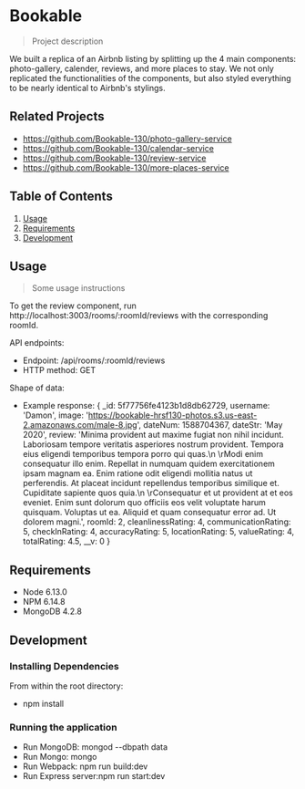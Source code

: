 # Bookable

> Project description

We built a replica of an Airbnb listing by splitting up the 4 main components: photo-gallery, calender, reviews, and more places to stay. We not only replicated the functionalities of the components, but also styled everything to be nearly identical to Airbnb's stylings.

## Related Projects

- https://github.com/Bookable-130/photo-gallery-service
- https://github.com/Bookable-130/calendar-service
- https://github.com/Bookable-130/review-service
- https://github.com/Bookable-130/more-places-service

## Table of Contents

1. [Usage](#Usage)
1. [Requirements](#requirements)
1. [Development](#development)

## Usage

> Some usage instructions

To get the review component, run http://localhost:3003/rooms/:roomId/reviews with the corresponding roomId.

API endpoints:

- Endpoint: /api/rooms/:roomId/reviews
- HTTP method: GET

Shape of data:

- Example response:
  { \_id: 5f77756fe4123b1d8db62729,
  username: 'Damon',
  image:
  'https://bookable-hrsf130-photos.s3.us-east-2.amazonaws.com/male-8.jpg',
  dateNum: 1588704367,
  dateStr: 'May 2020',
  review:
  'Minima provident aut maxime fugiat non nihil incidunt. Laboriosam tempore veritatis asperiores nostrum provident. Tempora eius eligendi temporibus tempora porro qui quas.\n \rModi enim consequatur illo enim. Repellat in numquam quidem exercitationem ipsam magnam ea. Enim ratione odit eligendi mollitia natus ut perferendis. At placeat incidunt repellendus temporibus similique et. Cupiditate sapiente quos quia.\n \rConsequatur et ut provident at et eos eveniet. Enim sunt dolorum quo officiis eos velit voluptate harum quisquam. Voluptas ut ea. Aliquid et quam consequatur error ad. Ut dolorem magni.',
  roomId: 2,
  cleanlinessRating: 4,
  communicationRating: 5,
  checkInRating: 4,
  accuracyRating: 5,
  locationRating: 5,
  valueRating: 4,
  totalRating: 4.5,
  \_\_v: 0 }

## Requirements

- Node 6.13.0
- NPM 6.14.8
- MongoDB 4.2.8

## Development

### Installing Dependencies

From within the root directory:

- npm install

### Running the application

- Run MongoDB: mongod --dbpath data
- Run Mongo: mongo
- Run Webpack: npm run build:dev
- Run Express server:npm run start:dev
